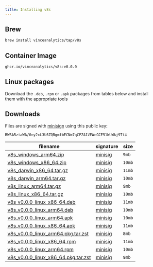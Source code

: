 ```yaml
---
title: Installing v8s
---
```


## Brew





```bash
brew install vinceanalytics/tap/v8s
```




## Container Image




```bash
ghcr.io/vinceanalytics/v8s:v0.0.0
```



## Linux packages

Download the `.deb`, `.rpm` or `.apk` packages from tables below and install
them with the appropriate tools


## Downloads

Files are signed with [minisign](https://jedisct1.github.io/minisign/) using this public key:
```
RWSA5ztaWA/0ny2xL3U6ZQBgmfbECNm7qCPZA1VEWeGCE51WuWkj9Tt4
```





|                                                                                                                                    filename|                                                                                                               signature|size|
|                                                                                                                                        ----|                                                                                                                    ----|----|
|                             [v8s_windows_arm64.zip](https://github.com/vinceanalytics/vince/releases/download/v0.0.0/v8s_windows_arm64.zip)|               [minisig](https://github.com/vinceanalytics/vince/releases/download/v0.0.0/v8s_windows_arm64.zip.minisig)|`9mb`|
|                           [v8s_windows_x86_64.zip](https://github.com/vinceanalytics/vince/releases/download/v0.0.0/v8s_windows_x86_64.zip)|              [minisig](https://github.com/vinceanalytics/vince/releases/download/v0.0.0/v8s_windows_x86_64.zip.minisig)|`10mb`|
|                       [v8s_darwin_x86_64.tar.gz](https://github.com/vinceanalytics/vince/releases/download/v0.0.0/v8s_darwin_x86_64.tar.gz)|            [minisig](https://github.com/vinceanalytics/vince/releases/download/v0.0.0/v8s_darwin_x86_64.tar.gz.minisig)|`11mb`|
|                         [v8s_darwin_arm64.tar.gz](https://github.com/vinceanalytics/vince/releases/download/v0.0.0/v8s_darwin_arm64.tar.gz)|             [minisig](https://github.com/vinceanalytics/vince/releases/download/v0.0.0/v8s_darwin_arm64.tar.gz.minisig)|`10mb`|
|                           [v8s_linux_arm64.tar.gz](https://github.com/vinceanalytics/vince/releases/download/v0.0.0/v8s_linux_arm64.tar.gz)|              [minisig](https://github.com/vinceanalytics/vince/releases/download/v0.0.0/v8s_linux_arm64.tar.gz.minisig)|`9mb`|
|                         [v8s_linux_x86_64.tar.gz](https://github.com/vinceanalytics/vince/releases/download/v0.0.0/v8s_linux_x86_64.tar.gz)|             [minisig](https://github.com/vinceanalytics/vince/releases/download/v0.0.0/v8s_linux_x86_64.tar.gz.minisig)|`10mb`|
|                 [v8s_v0.0.0_linux_x86_64.deb](https://github.com/vinceanalytics/vince/releases/download/v0.0.0/v8s_v0.0.0_linux_x86_64.deb)|         [minisig](https://github.com/vinceanalytics/vince/releases/download/v0.0.0/v8s_v0.0.0_linux_x86_64.deb.minisig)|`11mb`|
|                   [v8s_v0.0.0_linux_arm64.deb](https://github.com/vinceanalytics/vince/releases/download/v0.0.0/v8s_v0.0.0_linux_arm64.deb)|          [minisig](https://github.com/vinceanalytics/vince/releases/download/v0.0.0/v8s_v0.0.0_linux_arm64.deb.minisig)|`10mb`|
|                   [v8s_v0.0.0_linux_arm64.apk](https://github.com/vinceanalytics/vince/releases/download/v0.0.0/v8s_v0.0.0_linux_arm64.apk)|          [minisig](https://github.com/vinceanalytics/vince/releases/download/v0.0.0/v8s_v0.0.0_linux_arm64.apk.minisig)|`10mb`|
|                 [v8s_v0.0.0_linux_x86_64.apk](https://github.com/vinceanalytics/vince/releases/download/v0.0.0/v8s_v0.0.0_linux_x86_64.apk)|         [minisig](https://github.com/vinceanalytics/vince/releases/download/v0.0.0/v8s_v0.0.0_linux_x86_64.apk.minisig)|`11mb`|
|   [v8s_v0.0.0_linux_arm64.pkg.tar.zst](https://github.com/vinceanalytics/vince/releases/download/v0.0.0/v8s_v0.0.0_linux_arm64.pkg.tar.zst)|  [minisig](https://github.com/vinceanalytics/vince/releases/download/v0.0.0/v8s_v0.0.0_linux_arm64.pkg.tar.zst.minisig)|`8mb`|
|                 [v8s_v0.0.0_linux_x86_64.rpm](https://github.com/vinceanalytics/vince/releases/download/v0.0.0/v8s_v0.0.0_linux_x86_64.rpm)|         [minisig](https://github.com/vinceanalytics/vince/releases/download/v0.0.0/v8s_v0.0.0_linux_x86_64.rpm.minisig)|`11mb`|
|                   [v8s_v0.0.0_linux_arm64.rpm](https://github.com/vinceanalytics/vince/releases/download/v0.0.0/v8s_v0.0.0_linux_arm64.rpm)|          [minisig](https://github.com/vinceanalytics/vince/releases/download/v0.0.0/v8s_v0.0.0_linux_arm64.rpm.minisig)|`10mb`|
| [v8s_v0.0.0_linux_x86_64.pkg.tar.zst](https://github.com/vinceanalytics/vince/releases/download/v0.0.0/v8s_v0.0.0_linux_x86_64.pkg.tar.zst)| [minisig](https://github.com/vinceanalytics/vince/releases/download/v0.0.0/v8s_v0.0.0_linux_x86_64.pkg.tar.zst.minisig)|`9mb`|




